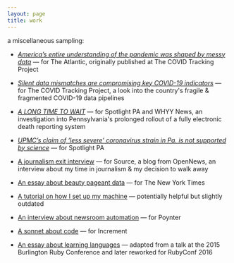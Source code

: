 ```yaml
---
layout: page
title: work
---
```

a miscellaneous sampling:

- [*America’s entire understanding of the pandemic was shaped by messy data*](https://www.theatlantic.com/science/archive/2021/05/pandemic-data-america-messy/618987/) — for The Atlantic, originally published at The COVID Tracking Project

- [*Silent data mismatches are compromising key COVID-19 indicators*](https://covidtracking.com/analysis-updates/silent-data-mismatches-are-compromising-key-covid-19-indicators) — for The COVID Tracking Project, a look into the country's fragile & fragmented COVID-19 data pipelines

- [*A LONG TIME TO WAIT*](https://www.spotlightpa.org/news/2020/09/pa-coronavirus-deaths-reporting-edrs/) — for Spotlight PA and WHYY News, an investigation into Pennsylvania's prolonged rollout of a fully electronic death reporting system

- [*UPMC’s claim of ‘less severe’ coronavirus strain in Pa. is not supported by science*](https://www.spotlightpa.org/news/2020/07/coronavirus-less-severe-strain-pennsylvania-upmc-claim/) — for Spotlight PA

- [A journalism exit interview](https://source.opennews.org/articles/exit-interviews-sara-simon/) — for Source, a blog from OpenNews, an interview about my time in journalism & my decision to walk away

- [An essay about beauty pageant data](https://www.nytimes.com/2018/09/12/insider/miss-america-data-software.html) — for The New York Times

- [A tutorial on how I set up my machine](https://open.nytimes.com/set-up-your-mac-like-an-interactive-news-developer-bb8d2c4097e5) — potentially helpful but slightly outdated

- [An interview about newsroom automation](https://www.poynter.org/tech-tools/2016/you-can-steal-sara-simons-sewage-bot-and-everything-else-she-makes/) — for Poynter

- [A sonnet about code](https://increment.com/programming-languages/code-poetry/) — for Increment

- [An essay about learning languages](https://medium.com/@sarambsimon/learning-fluency-672988a7ae52) — adapted from a talk at the 2015 Burlington Ruby Conference and later reworked for RubyConf 2016
